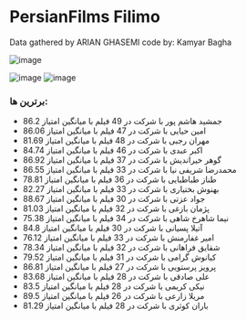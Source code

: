 # PersianFilms Filimo
Data gathered by ARIAN GHASEMI
code by: Kamyar Bagha


![image](https://user-images.githubusercontent.com/100142624/181587703-5385eeb0-ff0e-4115-a891-ff6509193e15.png)


![image](https://user-images.githubusercontent.com/100142624/181587511-06cb185e-34f4-407f-96b1-4ccb8652f022.png)
![image](https://user-images.githubusercontent.com/100142624/181587584-6a685343-01d7-4b9b-9e02-8e1b9072ef17.png)


### برترین ها:
* جمشید هاشم پور با شرکت در 49 فیلم با میانگین امتیاز  86.2
* امین حیایی با شرکت در 47 فیلم با میانگین امتیاز  86.06
* مهران رجبی با شرکت در 48 فیلم با میانگین امتیاز  81.69
* اکبر عبدی با شرکت در 46 فیلم با میانگین امتیاز  84.74
* گوهر خیراندیش با شرکت در 37 فیلم با میانگین امتیاز  86.92
* محمدرضا شریفی نیا با شرکت در 33 فیلم با میانگین امتیاز  86.55
* طناز طباطبایی با شرکت در 36 فیلم با میانگین امتیاز  78.81
* بهنوش بختیاری با شرکت در 33 فیلم با میانگین امتیاز  82.27
* جواد عزتی با شرکت در 30 فیلم با میانگین امتیاز  88.67
* پژمان بازغی با شرکت در 32 فیلم با میانگین امتیاز  81.03
* نیما شاهرخ شاهی با شرکت در 34 فیلم با میانگین امتیاز  75.38
* آتیلا پسیانی با شرکت در 30 فیلم با میانگین امتیاز  84.8
* امیر غفارمنش با شرکت در 33 فیلم با میانگین امتیاز  76.12
* شقایق فراهانی با شرکت در 32 فیلم با میانگین امتیاز  78.34
* کیانوش گرامی با شرکت در 31 فیلم با میانگین امتیاز  79.52
* پرویز پرستویی با شرکت در 27 فیلم با میانگین امتیاز  86.81
* علی صادقی با شرکت در 28 فیلم با میانگین امتیاز  83.68
* نیکی کریمی با شرکت در 28 فیلم با میانگین امتیاز  83.5
* مریلا زارعی با شرکت در 26 فیلم با میانگین امتیاز  89.5
* باران کوثری با شرکت در 28 فیلم با میانگین امتیاز  81.29
